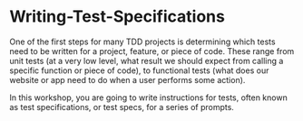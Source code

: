 # Writing-Test-Specifications
One of the first steps for many TDD projects is determining which tests need to be written for a project, feature, or piece of code. 
These range from unit tests (at a very low level, what result we should expect from calling a specific function or piece of code), to functional tests 
(what does our website or app need to do when a user performs some action).

In this workshop, you are going to write instructions for tests, often known as test specifications, or test specs, for a series of prompts. 
